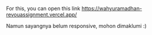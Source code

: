 For this, you can open this link
https://wahyuramadhan-revouassignment.vercel.app/

Namun sayangnya belum responsive, mohon dimaklumi :)